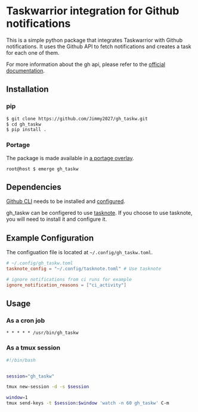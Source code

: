 # Taskwarrior integration for Github notifications

This is a simple python package that integrates Taskwarrior with Github notifications. It uses the Github API to fetch notifications and creates a task for each one of them.

For more information about the gh api, please refer to the [official documentation](https://docs.github.com/en/rest/activity/notifications?apiVersion=2022-11-28#list-notifications-for-the-authenticated-user).

## Installation

### pip

```bash
$ git clone https://github.com/Jimmy2027/gh_taskw.git
$ cd gh_taskw
$ pip install .
```

### Portage

The package is made available in [a portage overlay](https://github.com/Jimmy2027/overlay).

```shell
root@host $ emerge gh_taskw
```

## Dependencies

[Github CLI](https://cli.github.com/) needs to be installed and [configured](https://cli.github.com/manual/gh_auth_login).

gh_taskw can be configered to use [tasknote](https://github.com/Jimmy2027/TaskNote).
If you choose to use tasknote, you will need to install it and configure it.

## Example Configuration

The configuation file is located at `~/.config/gh_taskw.toml`.

```toml
# ~/.config/gh_taskw.toml
tasknote_config = "~/.config/tasknote.toml" # Use tasknote

# ignore notifications from ci runs for example
ignore_notification_reasons = ["ci_activity"]

```

## Usage

### As a cron job

```cron
* * * * * /usr/bin/gh_taskw
```

### As a tmux session

```bash
#!/bin/bash


session="gh_taskw"

tmux new-session -d -s $session

window=1
tmux send-keys -t $session:$window 'watch -n 60 gh_taskw' C-m

```

